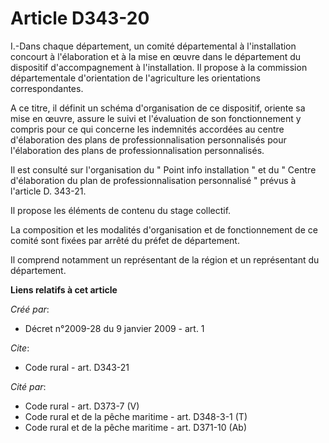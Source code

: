 # Article D343-20

I.-Dans chaque département, un comité départemental à l'installation concourt à l'élaboration et à la mise en œuvre dans le
département du dispositif d'accompagnement à l'installation. Il propose à la commission départementale d'orientation de
l'agriculture les orientations correspondantes.

A ce titre, il définit un schéma d'organisation de ce dispositif, oriente sa mise en œuvre, assure le suivi et l'évaluation
de son fonctionnement y compris pour ce qui concerne les indemnités accordées au centre d'élaboration des plans de
professionnalisation personnalisés pour l'élaboration des plans de professionnalisation personnalisés. 

Il est consulté sur l'organisation du " Point info installation " et du " Centre d'élaboration du plan de
professionnalisation personnalisé " prévus à l'article D. 343-21. 

Il propose les éléments de contenu du stage collectif. 

La composition et les modalités d'organisation et de fonctionnement de ce comité sont fixées par arrêté du préfet de
département. 

Il comprend notamment un représentant de la région et un représentant du département.

**Liens relatifs à cet article**

_Créé par_:

  - Décret n°2009-28 du 9 janvier 2009 - art. 1

_Cite_:

  - Code rural - art. D343-21

_Cité par_:

  - Code rural - art. D373-7 (V)
  - Code rural et de la pêche maritime - art. D348-3-1 (T)
  - Code rural et de la pêche maritime - art. D371-10 (Ab)
